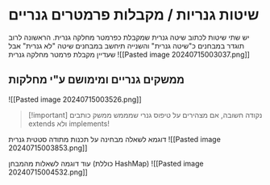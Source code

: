 # שיטות גנריות / מקבלות פרמטרים גנריים
יש שתי שיטות לכתוב שיטה גנרית שמקבלת כפרמטר מחלקה גנרית.
הראשונה לרוב תוגדר במבחנים כ"שיטה גנרית" והשנייה תיחשב במבחנים שיטה "לא גנרית" אבל שעדיין מקבלת פרמטר מחלקה גנרית
![[Pasted image 20240715003037.png]]

## ממשקים גנריים ומימושם ע"י מחלקות
![[Pasted image 20240715003526.png]]
> [!important] נקודה חשובה, אם מצהירים על טיפוס גנרי שמממש ממשק כותבים extends ולא implements!

דוגמא לשאלה מבחינה על תכנות מתודה סטטית גנרית
![[Pasted image 20240715003853.png]]

עוד דוגמה לשאלות מהמבחן (כוללת HashMap)
![[Pasted image 20240715004532.png]]